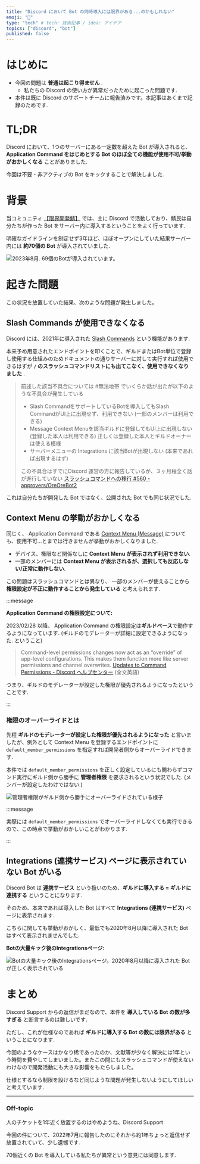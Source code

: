 ```yaml
---
title: "Discord において Bot の同時導入には限界がある...のかもしれない"
emoji: "🤖"
type: "tech" # tech: 技術記事 / idea: アイデア
topics: ["discord", "bot"]
published: false
---
```


# はじめに

- 今回の問題は **普通は起こり得ません** .
  - 私たちの Discord の使い方が異常だったために起こった問題です.
- 本件は既に Discord のサポートチームに報告済みです。本記事はあくまで記録のためです.

# TL;DR

Discord において、1つのサーバーにある一定数を超えた Bot が導入されると、 **Application Command をはじめとする Bot のほぼ全ての機能が使用不可/挙動がおかしくなる** ことがありました.

今回は不要・非アクティブの Bot をキックすることで解決しました.

# 背景

当コミュニティ [【限界開発鯖】](https://approvers.dev) では、主に Discord で活動しており、鯖民は自分たちが作った Bot をサーバー内に導入するということをよく行っています.

明確なガイドラインを制定せず3年ほど、ほぼオープンにしていた結果サーバー内には **約70個の Bot** が導入されていました.

![2023年8月. 69個のBotが導入されています。](/images/discord-bot-limit/image-1.jpg)

# 起きた問題

この状況を放置していた結果、次のような問題が発生しました。

## Slash Commands が使用できなくなる

Discord には、2021年に導入された [Slash Commands](https://discord.com/developers/docs/interactions/application-commands#slash-commands) という機能があります.

本来予め用意されたエンドポイントを叩くことで、ギルドまたはBot単位で登録し使用する仕組みのためドキュメントの通りサーバーに対して実行すれば使用できるはずが **`/` のスラッシュコマンドリストにも出てこなく、使用できなくなりました** .

> 前述した該当不具合については #無法地帯 でいくらか話が出たが以下のような不具合が発生している
>
> - Slash CommandをサポートしているBotを導入してもSlash CommandがUI上に出現せず、利用できない (一部のメンバーは利用できる)
> - Message Context Menuを該当ギルドに登録してもUI上に出現しない (登録した本人は利用できる) 正しくは登録した本人とギルドオーナーは使える模様
> - サーバーメニューの Integrations に該当Botが出現しない (本来であれば出現するはず)
>
> この不具合はすでにDiscord 運営の方に報告しているが、３ヶ月程全く話が進行していない
> [スラッシュコマンドへの移行 #560 - approvers/OreOreBot2](https://github.com/approvers/OreOreBot2/issues/560)

これは自分たちが開発した Bot ではなく、公開された Bot でも同じ状況でした.

## Context Menu の挙動がおかしくなる

同じく、 Application Command である [Context Menu (Message)](https://discord.com/developers/docs/interactions/application-commands#message-commands) についても、使用不可...とまでは行きませんが挙動がおかしくなりました.

- デバイス、権限など関係なしに **Context Menu が表示されず利用できない**.
- 一部のメンバーには **Context Menu が表示されるが、選択しても反応しない/正常に動作しない**.

この問題はスラッシュコマンドとは異なり、 一部のメンバーが使えることから **権限設定が不正に動作することから発生している** と考えられます.

:::message

**Application Command の権限設定について:**

2023/02/28 以降、 Application Command の権限設定は**ギルドベース**で動作するようになっています.
(ギルドのモデレーターが詳細に設定できるようになった. ということ)

> Command-level permissions changes now act as an “override” of app-level configurations. This makes them function more like server permissions and channel overwrites.
> [Updates to Command Permissions - Discord ヘルプセンター](https://support.discord.com/hc/en-us/articles/10952896421783) (全文英語)

つまり、ギルドのモデレーターが設定した権限が優先されるようになったということです.

:::

### 権限のオーバーライドとは

先程 **ギルドのモデレーターが設定した権限が優先されるようになった** と言いましたが、例外として Context Menu を登録するエンドポイントに `default_member_permissions` を指定すれば開発者側からオーバーライドできます.

本件では `default_member_permissions` を正しく設定しているにも関わらずコマンド実行にギルド側から勝手に **管理者権限** を要求されるという状況でした. (メンバーが設定したわけではない.)

![管理者権限がギルド側から勝手にオーバーライドされている様子](/images/discord-bot-limit/image-2.png)

:::message

実際には `default_member_permissions` でオーバーライドしなくても実行できるので、この時点で挙動がおかしいことがわかります.

:::

## Integrations (連携サービス) ページに表示されていない Bot がいる

Discord Bot は **連携サービス** という扱いのため、**ギルドに導入する = ギルドに連携する** ということになります.

そのため、本来であれば導入した Bot はすべて **Integrations (連携サービス)** ページに表示されます.

こちらに関しても挙動がおかしく、最低でも2020年8月以降に導入された Bot はすべて表示されませんでした.

**Botの大量キック後のIntegrationsページ:**

![Botの大量キック後のIntegrationsページ。2020年8月以降に導入された Bot が正しく表示されている](/images/discord-bot-limit/image-3.jpg)

# まとめ

Discord Support からの返信がまだなので、本件を **導入している Bot の数が多すぎる** と断言するのは難しいです.

ただし、これが仕様なのであれば **ギルドに導入する Bot の数には限界がある** ということになります.

今回のようなケースはかなり稀であったのか、文献等が少なく解決には1年という時間を費やしてしまいました。またこの間にもスラッシュコマンドが使えないわけなので開発活動にも大きな影響をもたらしました。

仕様とするなら制限を設けるなど同じような問題が発生しないようにしてほしいと考えています.

----

### Off-topic

人のチケットを1年近く放置するのはやめようね、Discord Support

今回の件について、2022年7月に報告したのにそれから約1年ちょっと返信せず放置されていて、少し遺憾です.

70個近くの Bot を導入している私たちが異常という意見には同意します.

